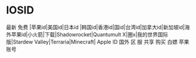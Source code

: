 # IOSID
最新 免费 |苹果id|美国id|日本id |韩国id|香港id|国id|台湾id|加拿大id|新加坡id|海外苹果id|小火箭|下载|Shadowrocket|Quantumult X|圈x|我的世界国际版|Stardew Valley|Terraria|Minecraft|  Apple ID 国外 区 服 共享 购买 白嫖  苹果账号 
